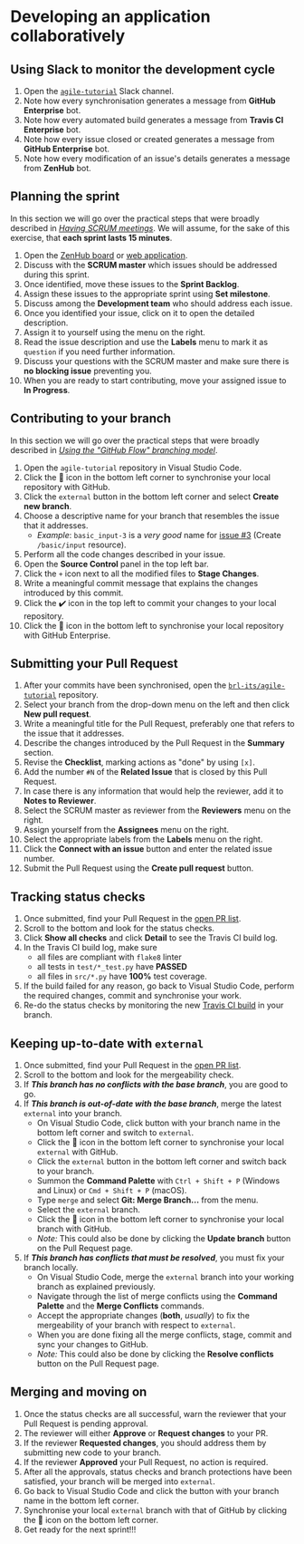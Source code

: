 # Developing an application collaboratively

## Using Slack to monitor the development cycle

1. Open the [`agile-tutorial`](https://ibm-research.slack.com/messages/GF23AGU4A) Slack channel.
1. Note how every synchronisation generates a message from **GitHub Enterprise** bot.
1. Note how every automated build generates a message from **Travis CI Enterprise** bot.
1. Note how every issue closed or created generates a message from **GitHub Enterprise** bot.
1. Note how every modification of an issue's details generates a message from **ZenHub** bot.

## Planning the sprint

In this section we will go over the practical steps that were broadly described in [*Having SCRUM meetings*](2-UNDERSTAND.md#having-scrum-meetings).
We will assume, for the sake of this exercise, that **each sprint lasts 15 minutes**.

1. Open the [ZenHub board](https://github.ibm.com/brl-its/agile-tutorial#zenhub) or [web application](https://zenhub.ibm.com/app/workspaces/agile-tutorial-5c240173b7d41fe10dbe52e6/boards).
1. Discuss with the **SCRUM master** which issues should be addressed during this sprint.
1. Once identified, move these issues to the **Sprint Backlog**.
1. Assign these issues to the appropriate sprint using **Set milestone**.
1. Discuss among the **Development team** who should address each issue.
1. Once you identified your issue, click on it to open the detailed description.
1. Assign it to yourself using the menu on the right.
1. Read the issue description and use the **Labels** menu to mark it as `question` if you need further information.
1. Discuss your questions with the SCRUM master and make sure there is **no blocking issue** preventing you.
1. When you are ready to start contributing, move your assigned issue to **In Progress**.

## Contributing to your branch

In this section we will go over the practical steps that were broadly described in [*Using the "GitHub Flow" branching model*](2-UNDERSTAND.md#using-the-github-flow-branching-model).

1. Open the `agile-tutorial` repository in Visual Studio Code.
1. Click the :arrows_counterclockwise: icon in the bottom left corner to synchronise your local repository with GitHub.
1. Click the `external` button in the bottom left corner and select **Create new branch**.
1. Choose a descriptive name for your branch that resembles the issue that it addresses.
    * *Example*: `basic_input-3` is a *very good* name for [issue #3](https://github.ibm.com/brl-its/agile-tutorial/issues/3) (Create `/basic/input` resource).
1. Perform all the code changes described in your issue.
1. Open the **Source Control** panel in the top left bar.
1. Click the `+` icon next to all the modified files to **Stage Changes**.
1. Write a meaningful commit message that explains the changes introduced by this commit.
1. Click the :heavy_check_mark: icon in the top left to commit your changes to your local repository.
1. Click the :arrows_counterclockwise: icon in the bottom left to synchronise your local repository with GitHub Enterprise.

## Submitting your Pull Request

1. After your commits have been synchronised, open the [`brl-its/agile-tutorial`](https://github.ibm.com/brl-its/agile-tutorial) repository.
1. Select your branch from the drop-down menu on the left and then click **New pull request**.
1. Write a meaningful title for the Pull Request, preferably one that refers to the issue that it addresses.
1. Describe the changes introduced by the Pull Request in the **Summary** section.
1. Revise the **Checklist**, marking actions as "done" by using `[x]`.
1. Add the number `#N` of the **Related Issue** that is closed by this Pull Request.
1. In case there is any information that would help the reviewer, add it to **Notes to Reviewer**.
1. Select the SCRUM master as reviewer from the **Reviewers** menu on the right.
1. Assign yourself from the **Assignees** menu on the right.
1. Select the appropriate labels from the **Labels** menu on the right.
1. Click the **Connect with an issue** button and enter the related issue number.
1. Submit the Pull Request using the **Create pull request** button.

## Tracking status checks

1. Once submitted, find your Pull Request in the [open PR list](https://github.ibm.com/brl-its/agile-tutorial/pulls).
1. Scroll to the bottom and look for the status checks.
1. Click **Show all checks** and click **Detail** to see the Travis CI build log.
1. In the Travis CI build log, make sure
    * all files are compliant with `flake8` linter
    * all tests in `test/*_test.py` have **PASSED**
    * all files in `src/*.py` have **100%** test coverage.
1. If the build failed for any reason, go back to Visual Studio Code, perform the required changes, commit and synchronise your work.
1. Re-do the status checks by monitoring the new [Travis CI build](https://travis.ibm.com/brl-its/agile-tutorial/branches) in your branch.

## Keeping up-to-date with `external`

1. Once submitted, find your Pull Request in the [open PR list](https://github.ibm.com/brl-its/agile-tutorial/pulls).
1. Scroll to the bottom and look for the mergeability check.
1. If ***This branch has no conflicts with the base branch***, you are good to go.
1. If ***This branch is out-of-date with the base branch***, merge the latest `external` into your branch.
    * On Visual Studio Code, click button with your branch name in the bottom left corner and switch to `external`.
    * Click the :arrows_counterclockwise: icon in the bottom left corner to synchronise your local `external` with GitHub.
    * Click the `external` button in the bottom left corner and switch back to your branch.
    * Summon the **Command Palette** with `Ctrl + Shift + P` (Windows and Linux) or `Cmd + Shift + P` (macOS).
    * Type `merge` and select **Git: Merge Branch...** from the menu.
    * Select the `external` branch.
    * Click the :arrows_counterclockwise: icon in the bottom left corner to synchronise your local branch with GitHub.
    * *Note:* This could also be done by clicking the **Update branch** button on the Pull Request page.
1. If ***This branch has conflicts that must be resolved***, you must fix your branch locally.
    * On Visual Studio Code, merge the `external` branch into your working branch as explained previously.
    * Navigate through the list of merge conflicts using the **Command Palette** and the **Merge Conflicts** commands.
    * Accept the appropriate changes (**both**, *usually*) to fix the mergeability of your branch with respect to `external`.
    * When you are done fixing all the merge conflicts, stage, commit and sync your changes to GitHub.
    * *Note:* This could also be done by clicking the **Resolve conflicts** button on the Pull Request page.

## Merging and moving on

1. Once the status checks are all successful, warn the reviewer that your Pull Request is pending approval.
1. The reviewer will either **Approve** or **Request changes** to your PR.
1. If the reviewer **Requested changes**, you should address them by submitting new code to your branch.
1. If the reviewer **Approved** your Pull Request, no action is required.
1. After all the approvals, status checks and branch protections have been satisfied, your branch will be merged into `external`.
1. Go back to Visual Studio Code and click the button with your branch name in the bottom left corner.
1. Synchronise your local `external` branch with that of GitHub by clicking the :arrows_counterclockwise: icon on the bottom left corner.
1. Get ready for the next sprint!!!
